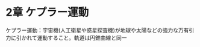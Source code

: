 <script type="text/javascript" async src="https://cdnjs.cloudflare.com/ajax/libs/mathjax/2.7.7/MathJax.js?config=TeX-MML-AM_CHTML">
</script>
<script type="text/x-mathjax-config">
 MathJax.Hub.Config({
 tex2jax: {
 inlineMath: [['$', '$'] ],
 displayMath: [ ['$$','$$'], ["\\[","\\]"] ]
 }
 });
</script>

# 2章 ケプラー運動
ケプラー運動：宇宙機(人工衛星や惑星探査機)が地球や太陽などの強力な万有引力に引かれて運動すること。軌道は円錐曲線と同一